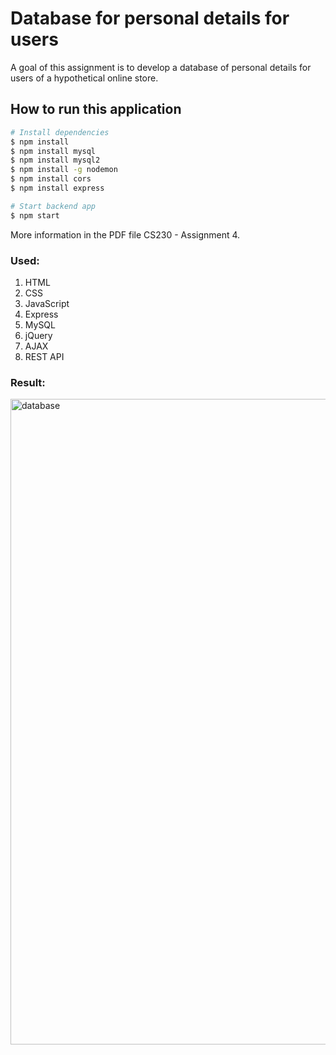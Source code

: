 # Database for personal details for users

A goal of this assignment is to develop a database of personal details for users
of a hypothetical online store.

## How to run this application

```bash
# Install dependencies
$ npm install
$ npm install mysql
$ npm install mysql2
$ npm install -g nodemon
$ npm install cors
$ npm install express
```

```bash
# Start backend app
$ npm start
```

More information in the PDF file CS230 - Assignment 4.

### Used:
1. HTML
2. CSS
3. JavaScript
4. Express
5. MySQL
6. jQuery
7. AJAX
8. REST API

### Result:

<img width="1033" alt="database" src="https://github.com/tmshts/Web_Information_Processing/assets/74012536/1b444aeb-d655-428e-811a-cf656d560262">